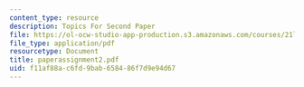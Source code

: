 ```yaml
---
content_type: resource
description: Topics For Second Paper
file: https://ol-ocw-studio-app-production.s3.amazonaws.com/courses/21l-422-tragedy-fall-2002/f11af88ac6fd9bab658486f7d9e94d67_paperassignment2.pdf
file_type: application/pdf
resourcetype: Document
title: paperassignment2.pdf
uid: f11af88a-c6fd-9bab-6584-86f7d9e94d67
---
```

